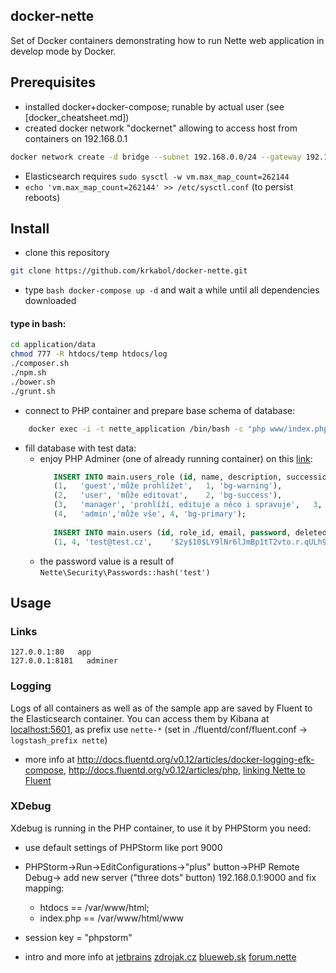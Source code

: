 docker-nette 
---

Set of Docker containers demonstrating how to run Nette web application in develop mode by Docker.

## Prerequisites
- installed docker+docker-compose; runable by actual user (see [docker_cheatsheet.md])
- created docker network "dockernet" allowing to access host from containers on 192.168.0.1
```bash
docker network create -d bridge --subnet 192.168.0.0/24 --gateway 192.168.0.1 dockernet
```
- Elasticsearch requires ```sudo sysctl -w vm.max_map_count=262144```
- ```echo 'vm.max_map_count=262144' >> /etc/sysctl.conf``` (to persist reboots)

## Install
- clone this repository 
```bash
git clone https://github.com/krkabol/docker-nette.git 
```
- type ```bash docker-compose up -d``` and wait a while until all dependencies downloaded

#### type in bash:
 ```bash
 cd application/data
 chmod 777 -R htdocs/temp htdocs/log
 ./composer.sh 
 ./npm.sh
./bower.sh
./grunt.sh
 ```
- connect to PHP container and prepare base schema of database:
```bash
    docker exec -i -t nette_application /bin/bash -c "php www/index.php orm:schema-tool:create && exit" 
``` 
- fill database with test data:
    - enjoy PHP Adminer (one of already running container) on this [link](http://localhost:8181/?pgsql=postgres&username=nette&db=nette&ns=main):         
       ```sql   
          INSERT INTO main.users_role (id, name, description, succession, css_class) VALUES
          (1,	'guest','může prohlížet',	1, 'bg-warning'),
          (2,	'user',	'může editovat',	2, 'bg-success'),
          (3,	'manager', 'prohlíží, edituje a něco i spravuje',	3, 'bg-info'),
          (4,	'admin','může vše',	4, 'bg-primary');
          
          INSERT INTO main.users (id, role_id, email, password, deleted, name, surname) VALUES
          (1, 4, 'test@test.cz',	'$2y$10$LY9lNr6lJmBp1tT2vto.r.qULh9hjS52JuGL8VOqNjfu5Yyrt.P72',	FALSE,	'Karel',	'Zkoušečka');          
       ```
   - the password value is a result of  ```Nette\Security\Passwords::hash('test') ``` 

  
## Usage
### Links
```
127.0.0.1:80   app
127.0.0.1:8181   adminer
```

### Logging
Logs of all containers as well as of the sample app are saved by Fluent to the Elasticsearch container. You can access them by Kibana at <localhost:5601>, as prefix use  ```nette-*``` (set in ./fluentd/conf/fluent.conf -> ```logstash_prefix nette```)
- more info at <http://docs.fluentd.org/v0.12/articles/docker-logging-efk-compose>, <http://docs.fluentd.org/v0.12/articles/php>, [linking Nette to Fluent](https://filip-prochazka.com/blog/newrelic-monitoring-aplikace-na-nette-frameworku)


### XDebug
Xdebug is running in the PHP container, to use it by PHPStorm you need:
- use default settings of PHPStorm like port 9000 
- PHPStorm->Run->EditConfigurations->"plus" button->PHP Remote Debug-> add new server ("three dots" button) 192.168.0.1:9000 and fix mapping:
    - htdocs == /var/www/html; 
    - index.php == /var/www/html/www
- session key = "phpstorm"
 
- intro and more info at  [jetbrains](https://confluence.jetbrains.com/display/PhpStorm/Zero-configuration+Web+Application+Debugging+with+Xdebug+and+PhpStorm) 
               [zdrojak.cz](https://www.zdrojak.cz/clanky/jak-byt-produktivni-v-phpstormu-cast-3/)
              [blueweb.sk](https://www.slideshare.net/blueweb_sk/akademia-x-debug)
               [forum.nette](https://forum.nette.org/cs/23891-xdebug-pouziti-u-prezenteru)
